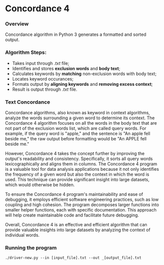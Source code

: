# Concordance 4

### Overview
Concordance algorithm in Python 3 generates a formatted and sorted output.

### Algorithm Steps:
- Takes input through *.txt* file;
- Identifies and stores **exclusion words** and **body text**;
- Calculates keywords by **matching** non-exclusion words with body text;
- Locates keyword occurances;
- Formats output by **aligning keywords** and **removing excess context**;
- Result is output through *.txt* file.

### Text Concordance
Concordance algorithms, also known as keyword in context algorithms, analyze the words surrounding a given word to determine its context. The Concordance 4 algorithm focuses on all the words in the body text that are not part of the exclusion words list, which are called query words. For example, if the query word is "apple," and the sentence is "An apple fell beside me," the raw output before formatting would be "An APPLE fell beside me."

However, Concordance 4 takes the concept further by improving the output's readability and consistency. Specifically, it sorts all query words lexicographically and aligns them in columns. The Concordance 4 program is a valuable tool for data analysis applications because it not only identifies the frequency of a given word but also the context in which the word is used. This technique can provide significant insight into large datasets, which would otherwise be hidden.

To ensure the Concordance 4 program's maintainability and ease of debugging, it employs efficient software engineering practices, such as low coupling and high cohesion. The program decomposes larger functions into smaller helper functions, each with specific documentation. This approach will help create maintainable code and facilitate future debugging.

Overall, Concordance 4 is an effective and efficient algorithm that can provide valuable insights into large datasets by analyzing the context of individual words.

### Running the program
`./driver-new.py --in [input_file].txt --out _[output_file].txt`
